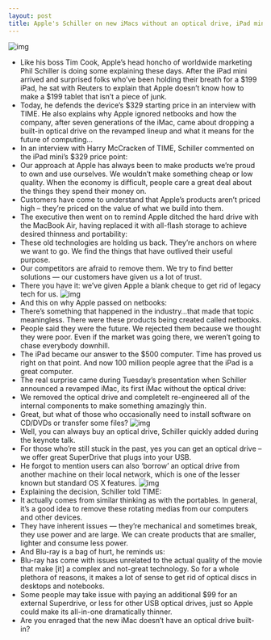 ```yaml
---
layout: post
title: Apple's Schiller on new iMacs without an optical drive, iPad mini value
---
```

![img](http://media.idownloadblog.com/wp-content/uploads/2012/10/Phil-Schiller-iPad-mini-keynote-iMac-on-pedestal-001.jpg)
* Like his boss Tim Cook, Apple’s head honcho of worldwide marketing Phil Schiller is doing some explaining these days. After the iPad mini arrived and surprised folks who’ve been holding their breath for a $199 iPad, he sat with Reuters to explain that Apple doesn’t know how to make a $199 tablet that isn’t a piece of junk.
* Today, he defends the device’s $329 starting price in an interview with TIME. He also explains why Apple ignored netbooks and how the company, after seven generations of the iMac, came about dropping a built-in optical drive on the revamped lineup and what it means for the future of computing…
* In an interview with Harry McCracken of TIME, Schiller commented on the iPad mini’s $329 price point:
* Our approach at Apple has always been to make products we’re proud to own and use ourselves. We wouldn’t make something cheap or low quality. When the economy is difficult, people care a great deal about the things they spend their money on.
* Customers have come to understand that Apple’s products aren’t priced high – they’re priced on the value of what we build into them.
* The executive then went on to remind Apple ditched the hard drive with the MacBook Air, having replaced it with all-flash storage to achieve desired thinness and portability:
* These old technologies are holding us back. They’re anchors on where we want to go. We find the things that have outlived their useful purpose.
* Our competitors are afraid to remove them. We try to find better solutions — our customers have given us a lot of trust.
* There you have it: we’ve given Apple a blank cheque to get rid of legacy tech for us.
![img](http://media.idownloadblog.com/wp-content/uploads/2012/10/iPad-introduction-Netbook-slide-001.jpg)
* And this on why Apple passed on netbooks:
* There’s something that happened in the industry…that made that topic meaningless. There were these products being created called netbooks.
* People said they were the future. We rejected them because we thought they were poor. Even if the market was going there, we weren’t going to chase everybody downhill.
* The iPad became our answer to the $500 computer. Time has proved us right on that point. And now 100 million people agree that the iPad is a great computer.
* The real surprise came during Tuesday’s presentation when Schiller announced a revamped iMac, its first iMac without the optical drive:
* We removed the optical drive and completelt re-engineered all of the internal components to make something amazingly thin.
* Great, but what of those who occasionally need to install software on CD/DVDs or transfer some files?
![img](http://media.idownloadblog.com/wp-content/uploads/2012/10/Phil-Schiller-iPad-mini-event-iMac-evolution.jpg)
* Well, you can always buy an optical drive, Schiller quickly added during the keynote talk.
* For those who’re still stuck in the past, yes you can get an optical drive – we offer great SuperDrive that plugs into your USB.
* He forgot to mention users can also ‘borrow’ an optical drive from another machine on their local network, which is one of the lesser known but standard OS X features.
![img](http://media.idownloadblog.com/wp-content/uploads/2012/10/Phil-Schiller-iPad-mini-event-iMac-optical-drive.jpg)
* Explaining the decision, Schiller told TIME:
* It actually comes from similar thinking as with the portables. In general, it’s a good idea to remove these rotating medias from our computers and other devices.
* They have inherent issues — they’re mechanical and sometimes break, they use power and are large. We can create products that are smaller, lighter and consume less power.
* And Blu-ray is a bag of hurt, he reminds us:
* Blu-ray has come with issues unrelated to the actual quality of the movie that make [it] a complex and not-great technology. So for a whole plethora of reasons, it makes a lot of sense to get rid of optical discs in desktops and notebooks.
* Some people may take issue with paying an additional $99 for an external Superdrive, or less for other USB optical drives, just so Apple could make its all-in-one dramatically thinner.
* Are you enraged that the new iMac doesn’t have an optical drive built-in?

